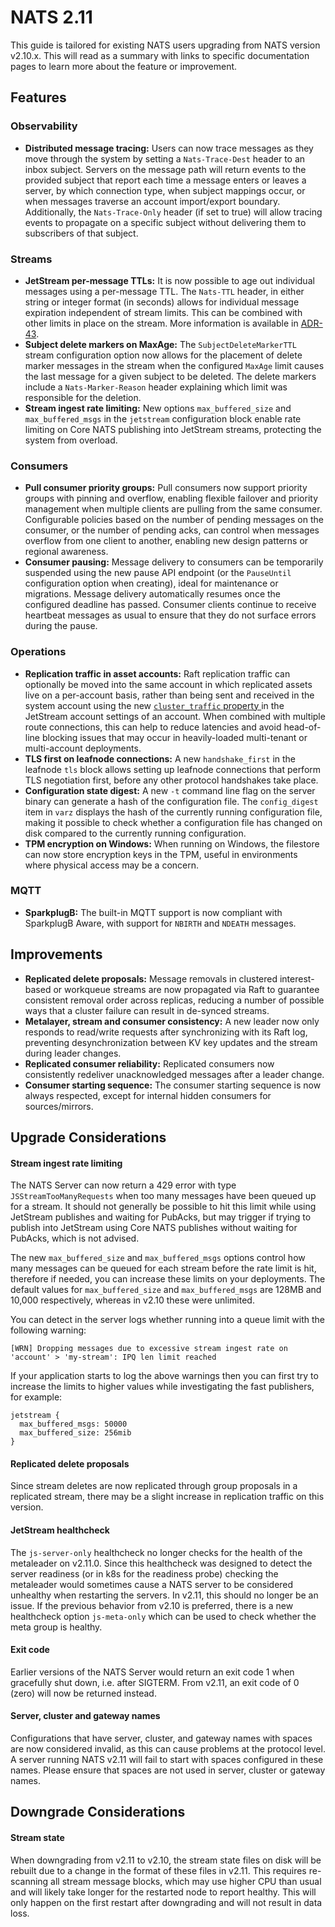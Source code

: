 # NATS 2.11

This guide is tailored for existing NATS users upgrading from NATS version v2.10.x. This will read as a summary with links to specific documentation pages to learn more about the feature or improvement.

## Features

### Observability

* **Distributed message tracing:** Users can now trace messages as they move through the system by setting a `Nats-Trace-Dest` header to an inbox subject. Servers on the message path will return events to the provided subject that report each time a message enters or leaves a server, by which connection type, when subject mappings occur, or when messages traverse an account import/export boundary. Additionally, the `Nats-Trace-Only` header (if set to true) will allow tracing events to propagate on a specific subject without delivering them to subscribers of that subject.

### Streams

* **JetStream per-message TTLs:** It is now possible to age out individual messages using a per-message TTL. The `Nats-TTL` header, in either string or integer format (in seconds) allows for individual message expiration independent of stream limits. This can be combined with other limits in place on the stream. More information is available in [ADR-43](https://github.com/nats-io/nats-architecture-and-design/blob/main/adr/ADR-43.md).
* **Subject delete markers on MaxAge:** The `SubjectDeleteMarkerTTL` stream configuration option now allows for the placement of delete marker messages in the stream when the configured `MaxAge` limit causes the last message for a given subject to be deleted. The delete markers include a `Nats-Marker-Reason` header explaining which limit was responsible for the deletion.
* **Stream ingest rate limiting:** New options `max_buffered_size` and `max_buffered_msgs` in the `jetstream` configuration block enable rate limiting on Core NATS publishing into JetStream streams, protecting the system from overload.

### Consumers

* **Pull consumer priority groups:** Pull consumers now support priority groups with pinning and overflow, enabling flexible failover and priority management when multiple clients are pulling from the same consumer. Configurable policies based on the number of pending messages on the consumer, or the number of pending acks, can control when messages overflow from one client to another, enabling new design patterns or regional awareness.
* **Consumer pausing:** Message delivery to consumers can be temporarily suspended using the new pause API endpoint (or the `PauseUntil` configuration option when creating), ideal for maintenance or migrations. Message delivery automatically resumes once the configured deadline has passed. Consumer clients continue to receive heartbeat messages as usual to ensure that they do not surface errors during the pause.

### Operations

* **Replication traffic in asset accounts:** Raft replication traffic can optionally be moved into the same account in which replicated assets live on a per-account basis, rather than being sent and received in the system account using the new [`cluster_traffic` property ](../running-a-nats-service/configuration/#jetstream-account-settings)in the JetStream account settings of an account. When combined with multiple route connections, this can help to reduce latencies and avoid head-of-line blocking issues that may occur in heavily-loaded multi-tenant or multi-account deployments.
* **TLS first on leafnode connections:** A new `handshake_first` in the leafnode `tls` block allows setting up leafnode connections that perform TLS negotiation first, before any other protocol handshakes take place.
* **Configuration state digest:** A new `-t` command line flag on the server binary can generate a hash of the configuration file. The `config_digest` item in `varz` displays the hash of the currently running configuration file, making it possible to check whether a configuration file has changed on disk compared to the currently running configuration.
* **TPM encryption on Windows:** When running on Windows, the filestore can now store encryption keys in the TPM, useful in environments where physical access may be a concern.

### MQTT

* **SparkplugB:** The built-in MQTT support is now compliant with SparkplugB Aware, with support for `NBIRTH` and `NDEATH` messages.

## Improvements

* **Replicated delete proposals:** Message removals in clustered interest-based or workqueue streams are now propagated via Raft to guarantee consistent removal order across replicas, reducing a number of possible ways that a cluster failure can result in de-synced streams.
* **Metalayer, stream and consumer consistency:** A new leader now only responds to read/write requests after synchronizing with its Raft log, preventing desynchronization between KV key updates and the stream during leader changes.
* **Replicated consumer reliability:** Replicated consumers now consistently redeliver unacknowledged messages after a leader change.
* **Consumer starting sequence:** The consumer starting sequence is now always respected, except for internal hidden consumers for sources/mirrors.

## Upgrade Considerations

#### Stream ingest rate limiting

The NATS Server can now return a 429 error with type `JSStreamTooManyRequests` when too many messages have been queued up for a stream. It should not generally be possible to hit this limit while using JetStream publishes and waiting for PubAcks, but may trigger if trying to publish into JetStream using Core NATS publishes without waiting for PubAcks, which is not advised.

The new `max_buffered_size` and `max_buffered_msgs` options control how many messages can be queued for each stream before the rate limit is hit, therefore if needed, you can increase these limits on your deployments. The default values for `max_buffered_size` and `max_buffered_msgs` are 128MB and 10,000 respectively, whereas in v2.10 these were unlimited.

You can detect in the server logs whether running into a queue limit with the following warning:

```
[WRN] Dropping messages due to excessive stream ingest rate on 'account' > 'my-stream': IPQ len limit reached
```

If your application starts to log the above warnings then you can first try to increase the limits to higher values while investigating the fast publishers, for example:

```
jetstream {
  max_buffered_msgs: 50000
  max_buffered_size: 256mib
}
```

#### Replicated delete proposals

Since stream deletes are now replicated through group proposals in a replicated stream, there may be a slight increase in replication traffic on this version.

#### JetStream healthcheck

The `js-server-only` healthcheck no longer checks for the health of the metaleader on v2.11.0. Since this healthcheck was designed to detect the server readiness (or in k8s for the readiness probe) checking the metaleader would sometimes cause a NATS server to be considered unhealthy when restarting the servers. In v2.11, this should no longer be an issue. If the previous behavior from v2.10 is preferred, there is a new healthcheck option `js-meta-only` which can be used to check whether the meta group is healthy.

#### Exit code

Earlier versions of the NATS Server would return an exit code 1 when gracefully shut down, i.e. after SIGTERM. From v2.11, an exit code of 0 (zero) will now be returned instead.

#### Server, cluster and gateway names

Configurations that have server, cluster, and gateway names with spaces are now considered invalid, as this can cause problems at the protocol level. A server running NATS v2.11 will fail to start with spaces configured in these names. Please ensure that spaces are not used in server, cluster or gateway names.

## Downgrade Considerations

#### Stream state

When downgrading from v2.11 to v2.10, the stream state files on disk will be rebuilt due to a change in the format of these files in v2.11. This requires re-scanning all stream message blocks, which may use higher CPU than usual and will likely take longer for the restarted node to report healthy. This will only happen on the first restart after downgrading and will not result in data loss.
